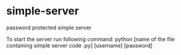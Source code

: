 # simple-server
password protected simple server

To start the server run following command:
python [name of the file containing simple server code .py] [username] [password]
